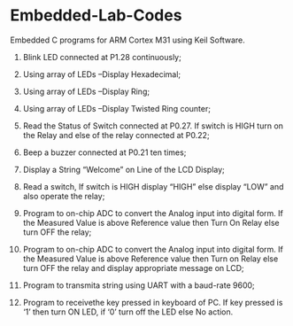 # Embedded-Lab-Codes
Embedded C programs for ARM Cortex M31 using Keil Software.

1) Blink LED connected at P1.28 continuously;

2) Using array of LEDs –Display Hexadecimal;

3) Using array of LEDs –Display Ring;  

4) Using array of LEDs –Display Twisted Ring counter;

5) Read the Status of Switch connected at P0.27. If switch is HIGH turn on the Relay and else of the relay connected at P0.22;

6) Beep a buzzer connected at P0.21 ten times;

7) Display a String “Welcome” on Line of the LCD Display;

8) Read a switch, If switch is HIGH display “HIGH” else display “LOW” and also operate the relay;

9) Program to on-chip ADC to convert the Analog input into digital form. If the Measured Value is above Reference value then Turn On Relay else turn OFF the relay;

10) Program to on-chip ADC to convert the Analog input into digital form. If the Measured Value is  above  Reference  value  then  Turn on  Relay  else  turn  OFF  the  relay  and  display  appropriate message on LCD;

11) Program to transmita string using UART with a baud-rate 9600;

12) Program to receivethe key pressed in keyboard of PC. If key pressed is ‘1’ then turn ON LED, if ‘0’ turn off the LED else No action.
